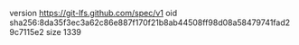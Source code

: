 version https://git-lfs.github.com/spec/v1
oid sha256:8da35f3ec3a62c86e887f170f21b8ab44508ff98d08a58479741fad29c7115e2
size 1339
